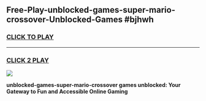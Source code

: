 
## Free-Play-unblocked-games-super-mario-crossover-Unblocked-Games #bjhwh
<h3>
<a href="https://news.freeplayer.one?title=unblocked-games-super-mario-crossover&ref=8M">CLICK TO PLAY</a></h3>
<hr>

<h3>
<a href="https://news.freeplayer.one?title=unblocked-games-super-mario-crossover&ref=8M">CLICK 2 PLAY</a>
  
</h3>

<a href="https://news.freeplayer.one?title=unblocked-games-super-mario-crossover&ref=8M"><img src="https://clearcache.store/games.png"></a>


**unblocked-games-super-mario-crossover games unblocked: Your Gateway to Fun and Accessible Online Gaming**
